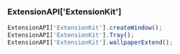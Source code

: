 
### ExtensionAPI['ExtensionKit']
```js
ExtensionAPI['ExtensionKit'].createWindow();
ExtensionAPI['ExtensionKit'].Tray();
ExtensionAPI['ExtensionKit'].wallpaperExtend();
```